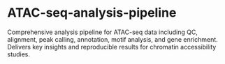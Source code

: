 # ATAC-seq-analysis-pipeline
Comprehensive analysis pipeline for ATAC-seq data including QC, alignment, peak calling, annotation, motif analysis, and gene enrichment. Delivers key insights and reproducible results for chromatin accessibility studies.
